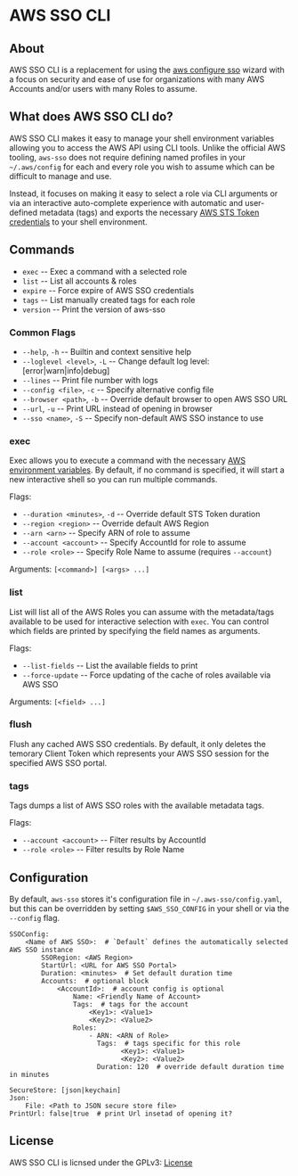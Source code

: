 # AWS SSO CLI

## About

AWS SSO CLI is a replacement for using the [aws configure sso](
https://docs.aws.amazon.com/cli/latest/userguide/cli-configure-sso.html)
wizard with a focus on security and ease of use for organizations with
many AWS Accounts and/or users with many Roles to assume.

## What does AWS SSO CLI do?

AWS SSO CLI makes it easy to manage your shell environment variables allowing
you to access the AWS API using CLI tools.  Unlike the official AWS tooling,
`aws-sso` does not require defining named profiles in your `~/.aws/config`
for each and every role you wish to assume which can be difficult to manage
and use.

Instead, it focuses on making it easy to select a role via CLI arguments or
via an interactive auto-complete experience with automatic and user-defined
metadata (tags) and exports the necessary [AWS STS Token credentials](
https://docs.aws.amazon.com/IAM/latest/UserGuide/id_credentials_temp_use-resources.html#using-temp-creds-sdk-cli)
to your shell environment.

## Commands

 * `exec` -- Exec a command with a selected role
 * `list` -- List all accounts & roles
 * `expire` -- Force expire of AWS SSO credentials
 * `tags` -- List manually created tags for each role
 * `version` -- Print the version of aws-sso

### Common Flags

 * `--help`, `-h` -- Builtin and context sensitive help
 * `--loglevel <level>`, `-L` -- Change default log level: [error|warn|info|debug]
 * `--lines` -- Print file number with logs
 * `--config <file>`, `-c` -- Specify alternative config file
 * `--browser <path>`, `-b` -- Override default browser to open AWS SSO URL
 * `--url`, `-u` -- Print URL instead of opening in browser
 * `--sso <name>`, `-S` -- Specify non-default AWS SSO instance to use

### exec

Exec allows you to execute a command with the necessary [AWS environment variables](
https://docs.aws.amazon.com/cli/latest/userguide/cli-configure-envvars.html).  By default,
if no command is specified, it will start a new interactive shell so you can run multiple
commands.

Flags:

 * `--duration <minutes>`, `-d` -- Override default STS Token duration
 * `--region <region>` -- Override default AWS Region
 * `--arn <arn>` -- Specify ARN of role to assume
 * `--account <account>` -- Specify AccountId for role to assume
 * `--role <role>` -- Specify Role Name to assume (requires `--account`)

Arguments: `[<command>] [<args> ...]`

### list

List will list all of the AWS Roles you can assume with the metadata/tags available
to be used for interactive selection with `exec`.  You can control which fields are
printed by specifying the field names as arguments.

Flags:

 * `--list-fields` -- List the available fields to print
 * `--force-update` -- Force updating of the cache of roles available via AWS SSO

Arguments: `[<field> ...]`

### flush

Flush any cached AWS SSO credentials.  By default, it only deletes the temorary
Client Token which represents your AWS SSO session for the specified AWS SSO portal.

### tags

Tags dumps a list of AWS SSO roles with the available metadata tags.

Flags:

 * `--account <account>` -- Filter results by AccountId
 * `--role <role>` -- Filter results by Role Name

## Configuration

By default, `aws-sso` stores it's configuration file in `~/.aws-sso/config.yaml`,
but this can be overridden by setting `$AWS_SSO_CONFIG` in your shell or via the
`--config` flag.

```
SSOConfig:
	<Name of AWS SSO>:  # `Default` defines the automatically selected AWS SSO instance
		SSORegion: <AWS Region>
		StartUrl: <URL for AWS SSO Portal>
		Duration: <minutes>  # Set default duration time
		Accounts:  # optional block
			<AccountId>:  # account config is optional
				Name: <Friendly Name of Account>
				Tags:  # tags for the account
					<Key1>: <Value1>
					<Key2>: <Value2>
				Roles:
					- ARN: <ARN of Role>
				      Tags:  # tags specific for this role
							<Key1>: <Value1>
							<Key2>: <Value2>
					  Duration: 120  # override default duration time in minutes

SecureStore: [json|keychain]
Json:
	File: <Path to JSON secure store file>
PrintUrl: false|true  # print Url insetad of opening it?
```

## License

AWS SSO CLI is licnsed under the GPLv3: [License](LICENSE)
